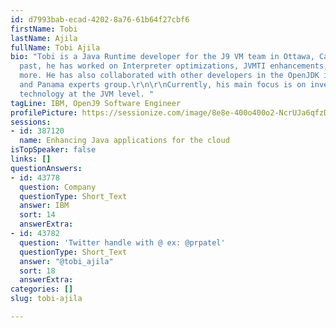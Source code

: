 ```yaml
---
id: d7993bab-ecad-4202-8a76-61b64f27cbf6
firstName: Tobi
lastName: Ajila
fullName: Tobi Ajila
bio: "Tobi is a Java Runtime developer for the J9 VM team in Ottawa, Canada. In the
  past, he has worked on Interpreter optimizations, JVMTI enhancements, JSR 335, and
  more. He has also collaborated with other developers in the OpenJDK in the Valhalla
  and Panama experts group.\r\n\r\nCurrently, his main focus is on investigating checkpoint/restore
  technology at the JVM level. "
tagLine: IBM, OpenJ9 Software Engineer
profilePicture: https://sessionize.com/image/8e8e-400o400o2-NcrUJa6qfzDoYjYmrhzvb3.jpg
sessions:
- id: 387120
  name: Enhancing Java applications for the cloud
isTopSpeaker: false
links: []
questionAnswers:
- id: 43778
  question: Company
  questionType: Short_Text
  answer: IBM
  sort: 14
  answerExtra: 
- id: 43782
  question: 'Twitter handle with @ ex: @prpatel'
  questionType: Short_Text
  answer: "@tobi_ajila"
  sort: 18
  answerExtra: 
categories: []
slug: tobi-ajila

---
```

